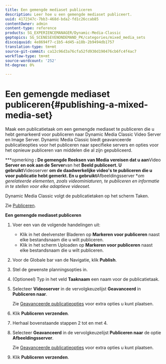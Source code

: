 ```yaml
---
title: Een gemengde mediaset publiceren
description: Leer hoe u een gemengde mediaset publiceert.
uuid: 4172347c-7bb3-468d-bda2-fd1c26ccab85
contentOwner: admin
content-type: reference
products: SG_EXPERIENCEMANAGER/Dynamic-Media-Classic
geptopics: SG_SCENESEVENONDEMAND_PK/categories/mixed_media_sets
discoiquuid: 4e8694f7-c1b5-4d45-a18b-2b9494db1757
translation-type: tm+mt
source-git-commit: ca12c96d3a76cfa52fd930d190476cb6fc4f4ac7
workflow-type: tm+mt
source-wordcount: '252'
ht-degree: 0%

---
```



# Een gemengde mediaset publiceren{#publishing-a-mixed-media-set}

Maak een publicatietaak om een gemengde mediaset te publiceren die u hebt gemarkeerd voor publiceren naar Dynamic Media Classic Video Server en Image Server. Dynamic Media Classic biedt geavanceerde publicatieopties voor het publiceren naar specifieke servers en opties voor het opnieuw publiceren van middelen die al zijn gepubliceerd.

***opmerking **: De gemengde Reeksen van Media vereisen dat u aan**Video **Server en ook aan de Server**van het **Beeld publiceert. U gebruikt**Videoserver **om de daadwerkelijke video&#39;s te publiceren die u voor publicatie hebt gemerkt. En u gebruikt**Afbeeldingsserver **om gerelateerde elementen, zoals videominiaturen, te publiceren en informatie in te stellen voor elke adaptieve videoset.*

Dynamic Media Classic volgt de publicatietaken op het scherm Taken.

Zie [Publiceren](publishing-files.md#publishing_files).

<!-- 

Comment Type: remark
Last Modified By: unknown unknown 
Last Modified Date: 

<p>RB: Updated the following steps as per Cynthia email, 11/9/2012, added 11/12/2012</p>

 -->

**Een gemengde mediaset publiceren**

1. Voer een van de volgende handelingen uit:

   * Klik in het deelvenster Bladeren op **Markeren voor publiceren** naast elke bestandsnaam die u wilt publiceren.
   * Klik in het scherm Uploaden op **Markeren voor publiceren** naast elke bestandsnaam die u wilt publiceren.

1. Voor de Globale bar van de Navigatie, klik **Publish**.
1. Stel de gewenste planningsopties in.
1. (Optioneel) Typ in het veld **Taaknaam** een naam voor de publicatietaak.
1. Selecteer **Videoserver** in de vervolgkeuzelijst **Geavanceerd** in **Publiceren naar**.

   Zie [Geavanceerde publicatieopties](publishing-files.md#advanced_publish_options) voor extra opties u kunt plaatsen.

1. Klik **Publiceren verzenden**.
1. Herhaal bovenstaande stappen 2 tot en met 4.
1. Selecteer **Geavanceerd** in de vervolgkeuzelijst **Publiceren naar** de optie **Afbeeldingsserver**.

   Zie [Geavanceerde publicatieopties](publishing-files.md#advanced_publish_options) voor extra opties u kunt plaatsen.

1. Klik **Publiceren verzenden**.

